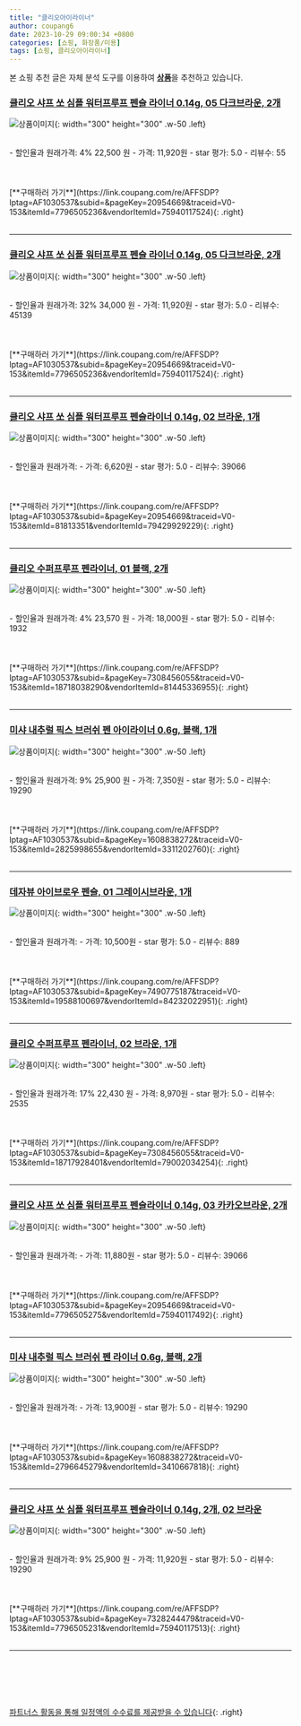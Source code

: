 ```yaml
---
title: "클리오아이라이너"
author: coupang6
date: 2023-10-29 09:00:34 +0800
categories: [쇼핑, 화장품/미용]
tags: [쇼핑, 클리오아이라이너]
---
```


본 쇼핑 추천 글은 자체 분석 도구를 이용하여 [**상품**](https://link.coupang.com/a/bao1ui)을 추천하고 있습니다.

### [클리오 샤프 쏘 심플 워터프루프 펜슬 라이너 0.14g, 05 다크브라운, 2개](https://link.coupang.com/re/AFFSDP?lptag=AF1030537&subid=&pageKey=20954669&traceid=V0-153&itemId=7796505236&vendorItemId=75940117524)

![상품이미지](https://thumbnail7.coupangcdn.com/thumbnails/remote/230x230ex/image/vendor_inventory/1483/437013f1b7ea3c422d592cddb0f33f2b56e718b1587714271f9a996f20a1.jpg){: width="300" height="300" .w-50 .left}


<br>
- 할인율과 원래가격: 4%  22,500   원
- 가격: 11,920원
- star 평가: 5.0
- 리뷰수: 55
<br>
<br>
<br>
<br>
[**구매하러 가기**](https://link.coupang.com/re/AFFSDP?lptag=AF1030537&subid=&pageKey=20954669&traceid=V0-153&itemId=7796505236&vendorItemId=75940117524){: .right}
<br>
<br>

---

### [클리오 샤프 쏘 심플 워터프루프 펜슬 라이너 0.14g, 05 다크브라운, 2개](https://link.coupang.com/re/AFFSDP?lptag=AF1030537&subid=&pageKey=20954669&traceid=V0-153&itemId=7796505236&vendorItemId=75940117524)

![상품이미지](https://thumbnail7.coupangcdn.com/thumbnails/remote/230x230ex/image/vendor_inventory/1483/437013f1b7ea3c422d592cddb0f33f2b56e718b1587714271f9a996f20a1.jpg){: width="300" height="300" .w-50 .left}


<br>
- 할인율과 원래가격: 32%  34,000   원
- 가격: 11,920원
- star 평가: 5.0
- 리뷰수: 45139
<br>
<br>
<br>
<br>
[**구매하러 가기**](https://link.coupang.com/re/AFFSDP?lptag=AF1030537&subid=&pageKey=20954669&traceid=V0-153&itemId=7796505236&vendorItemId=75940117524){: .right}
<br>
<br>

---

### [클리오 샤프 쏘 심플 워터프루프 펜슬라이너 0.14g, 02 브라운, 1개](https://link.coupang.com/re/AFFSDP?lptag=AF1030537&subid=&pageKey=20954669&traceid=V0-153&itemId=81813351&vendorItemId=79429929229)

![상품이미지](https://thumbnail7.coupangcdn.com/thumbnails/remote/230x230ex/image/vendor_inventory/ec6b/c6359e4298c42126b67189acb8e2ddb01e6cc4aeeafc67636206cb24f33e.JPG){: width="300" height="300" .w-50 .left}


<br>
- 할인율과 원래가격: 
- 가격: 6,620원
- star 평가: 5.0
- 리뷰수: 39066
<br>
<br>
<br>
<br>
[**구매하러 가기**](https://link.coupang.com/re/AFFSDP?lptag=AF1030537&subid=&pageKey=20954669&traceid=V0-153&itemId=81813351&vendorItemId=79429929229){: .right}
<br>
<br>

---

### [클리오 수퍼프루프 펜라이너, 01 블랙, 2개](https://link.coupang.com/re/AFFSDP?lptag=AF1030537&subid=&pageKey=7308456055&traceid=V0-153&itemId=18718038290&vendorItemId=81445336955)

![상품이미지](https://thumbnail7.coupangcdn.com/thumbnails/remote/230x230ex/image/vendor_inventory/84d7/501deb53083ff0aa2073adf4ceeae161d1bc4d459d1951ae75aa0ca6a201.jpg){: width="300" height="300" .w-50 .left}


<br>
- 할인율과 원래가격: 4%  23,570   원
- 가격: 18,000원
- star 평가: 5.0
- 리뷰수: 1932
<br>
<br>
<br>
<br>
[**구매하러 가기**](https://link.coupang.com/re/AFFSDP?lptag=AF1030537&subid=&pageKey=7308456055&traceid=V0-153&itemId=18718038290&vendorItemId=81445336955){: .right}
<br>
<br>

---

### [미샤 내추럴 픽스 브러쉬 펜 아이라이너 0.6g, 블랙, 1개](https://link.coupang.com/re/AFFSDP?lptag=AF1030537&subid=&pageKey=1608838272&traceid=V0-153&itemId=2825998655&vendorItemId=3311202760)

![상품이미지](https://thumbnail9.coupangcdn.com/thumbnails/remote/230x230ex/image/retail/images/9027067406727-a998aaf4-cc30-469f-b075-f5dfb618dba9.jpg){: width="300" height="300" .w-50 .left}


<br>
- 할인율과 원래가격: 9%  25,900   원
- 가격: 7,350원
- star 평가: 5.0
- 리뷰수: 19290
<br>
<br>
<br>
<br>
[**구매하러 가기**](https://link.coupang.com/re/AFFSDP?lptag=AF1030537&subid=&pageKey=1608838272&traceid=V0-153&itemId=2825998655&vendorItemId=3311202760){: .right}
<br>
<br>

---

### [데자뷰 아이브로우 펜슬, 01 그레이시브라운, 1개](https://link.coupang.com/re/AFFSDP?lptag=AF1030537&subid=&pageKey=7490775187&traceid=V0-153&itemId=19588100697&vendorItemId=84232022951)

![상품이미지](https://thumbnail6.coupangcdn.com/thumbnails/remote/230x230ex/image/vendor_inventory/e73a/9f23b94812cb523f99da0a06ec8e77832f4155627d6847d0a4e8b2c68c1b.jpg){: width="300" height="300" .w-50 .left}


<br>
- 할인율과 원래가격: 
- 가격: 10,500원
- star 평가: 5.0
- 리뷰수: 889
<br>
<br>
<br>
<br>
[**구매하러 가기**](https://link.coupang.com/re/AFFSDP?lptag=AF1030537&subid=&pageKey=7490775187&traceid=V0-153&itemId=19588100697&vendorItemId=84232022951){: .right}
<br>
<br>

---

### [클리오 수퍼프루프 펜라이너, 02 브라운, 1개](https://link.coupang.com/re/AFFSDP?lptag=AF1030537&subid=&pageKey=7308456055&traceid=V0-153&itemId=18717928401&vendorItemId=79002034254)

![상품이미지](https://thumbnail7.coupangcdn.com/thumbnails/remote/230x230ex/image/vendor_inventory/09a1/f489aed9cd3af67621817f79ecc04db13f7c11d6ef5c6510a41487fdea45.jpg){: width="300" height="300" .w-50 .left}


<br>
- 할인율과 원래가격: 17%  22,430   원
- 가격: 8,970원
- star 평가: 5.0
- 리뷰수: 2535
<br>
<br>
<br>
<br>
[**구매하러 가기**](https://link.coupang.com/re/AFFSDP?lptag=AF1030537&subid=&pageKey=7308456055&traceid=V0-153&itemId=18717928401&vendorItemId=79002034254){: .right}
<br>
<br>

---

### [클리오 샤프 쏘 심플 워터프루프 펜슬라이너 0.14g, 03 카카오브라운, 2개](https://link.coupang.com/re/AFFSDP?lptag=AF1030537&subid=&pageKey=20954669&traceid=V0-153&itemId=7796505275&vendorItemId=75940117492)

![상품이미지](https://thumbnail7.coupangcdn.com/thumbnails/remote/230x230ex/image/vendor_inventory/1483/437013f1b7ea3c422d592cddb0f33f2b56e718b1587714271f9a996f20a1.jpg){: width="300" height="300" .w-50 .left}


<br>
- 할인율과 원래가격: 
- 가격: 11,880원
- star 평가: 5.0
- 리뷰수: 39066
<br>
<br>
<br>
<br>
[**구매하러 가기**](https://link.coupang.com/re/AFFSDP?lptag=AF1030537&subid=&pageKey=20954669&traceid=V0-153&itemId=7796505275&vendorItemId=75940117492){: .right}
<br>
<br>

---

### [미샤 내추럴 픽스 브러쉬 펜 라이너 0.6g, 블랙, 2개](https://link.coupang.com/re/AFFSDP?lptag=AF1030537&subid=&pageKey=1608838272&traceid=V0-153&itemId=2796645279&vendorItemId=3410667818)

![상품이미지](https://thumbnail10.coupangcdn.com/thumbnails/remote/230x230ex/image/product/image/vendoritem/2019/07/12/3410667818/d74b0c46-aa4b-4dbc-a9c7-d5e42e7a9b4b.jpg){: width="300" height="300" .w-50 .left}


<br>
- 할인율과 원래가격: 
- 가격: 13,900원
- star 평가: 5.0
- 리뷰수: 19290
<br>
<br>
<br>
<br>
[**구매하러 가기**](https://link.coupang.com/re/AFFSDP?lptag=AF1030537&subid=&pageKey=1608838272&traceid=V0-153&itemId=2796645279&vendorItemId=3410667818){: .right}
<br>
<br>

---

### [클리오 샤프 쏘 심플 워터프루프 펜슬라이너 0.14g, 2개, 02 브라운](https://link.coupang.com/re/AFFSDP?lptag=AF1030537&subid=&pageKey=7328244479&traceid=V0-153&itemId=7796505231&vendorItemId=75940117513)

![상품이미지](https://thumbnail6.coupangcdn.com/thumbnails/remote/230x230ex/image/vendor_inventory/6e1d/0abd9071dea62fe7a57f6ad698ecdf41cc3358fc0f85c7ec0a98be09dd7b.jpg){: width="300" height="300" .w-50 .left}


<br>
- 할인율과 원래가격: 9%  25,900   원
- 가격: 11,920원
- star 평가: 5.0
- 리뷰수: 19290
<br>
<br>
<br>
<br>
[**구매하러 가기**](https://link.coupang.com/re/AFFSDP?lptag=AF1030537&subid=&pageKey=7328244479&traceid=V0-153&itemId=7796505231&vendorItemId=75940117513){: .right}
<br>
<br>

---
<br><br><br><br><br> [파트너스 활동을 통해 일정액의 수수료를 제공받을 수 있습니다](https://link.coupang.com/a/bao1ui){: .right}